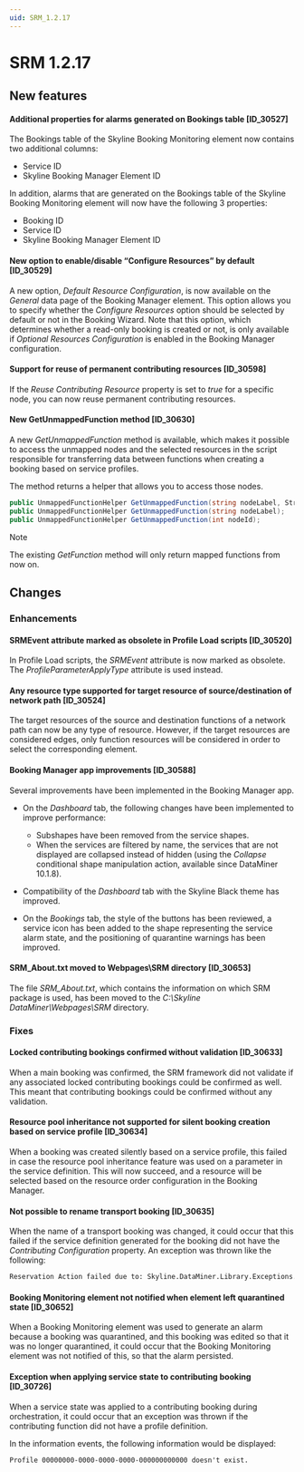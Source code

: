 ```yaml
---
uid: SRM_1.2.17
---
```


# SRM 1.2.17

## New features

#### Additional properties for alarms generated on Bookings table \[ID_30527\]

The Bookings table of the Skyline Booking Monitoring element now contains two additional columns:

- Service ID
- Skyline Booking Manager Element ID

In addition, alarms that are generated on the Bookings table of the Skyline Booking Monitoring element will now have the following 3 properties:

- Booking ID
- Service ID
- Skyline Booking Manager Element ID

#### New option to enable/disable “Configure Resources” by default \[ID_30529\]

A new option, *Default Resource Configuration*, is now available on the *General* data page of the Booking Manager element. This option allows you to specify whether the *Configure Resources* option should be selected by default or not in the Booking Wizard. Note that this option, which determines whether a read-only booking is created or not, is only available if *Optional Resources Configuration* is enabled in the Booking Manager configuration.

#### Support for reuse of permanent contributing resources \[ID_30598\]

If the *Reuse Contributing Resource* property is set to *true* for a specific node, you can now reuse permanent contributing resources.

#### New GetUnmappedFunction method \[ID_30630\]

A new *GetUnmappedFunction* method is available, which makes it possible to access the unmapped nodes and the selected resources in the script responsible for transferring data between functions when creating a booking based on service profiles.

The method returns a helper that allows you to access those nodes.

```csharp
public UnmappedFunctionHelper GetUnmappedFunction(string nodeLabel, StringComparison stringComparison);
public UnmappedFunctionHelper GetUnmappedFunction(string nodeLabel);
public UnmappedFunctionHelper GetUnmappedFunction(int nodeId);
```

> [!NOTE]
> The existing *GetFunction* method will only return mapped functions from now on.

## Changes

### Enhancements

#### SRMEvent attribute marked as obsolete in Profile Load scripts \[ID_30520\]

In Profile Load scripts, the *SRMEvent* attribute is now marked as obsolete. The *ProfileParameterApplyType* attribute is used instead.

#### Any resource type supported for target resource of source/destination of network path \[ID_30524\]

The target resources of the source and destination functions of a network path can now be any type of resource. However, if the target resources are considered edges, only function resources will be considered in order to select the corresponding element.

#### Booking Manager app improvements \[ID_30588\]

Several improvements have been implemented in the Booking Manager app.

- On the *Dashboard* tab, the following changes have been implemented to improve performance:

  - Subshapes have been removed from the service shapes.
  - When the services are filtered by name, the services that are not displayed are collapsed instead of hidden (using the *Collapse* conditional shape manipulation action, available since DataMiner 10.1.8).

- Compatibility of the *Dashboard* tab with the Skyline Black theme has improved.

- On the *Bookings* tab, the style of the buttons has been reviewed, a service icon has been added to the shape representing the service alarm state, and the positioning of quarantine warnings has been improved.

#### SRM_About.txt moved to Webpages\\SRM directory \[ID_30653\]

The file *SRM_About.txt*, which contains the information on which SRM package is used, has been moved to the *C:\\Skyline DataMiner\\Webpages\\SRM* directory.

### Fixes

#### Locked contributing bookings confirmed without validation \[ID_30633\]

When a main booking was confirmed, the SRM framework did not validate if any associated locked contributing bookings could be confirmed as well. This meant that contributing bookings could be confirmed without any validation.

#### Resource pool inheritance not supported for silent booking creation based on service profile \[ID_30634\]

When a booking was created silently based on a service profile, this failed in case the resource pool inheritance feature was used on a parameter in the service definition. This will now succeed, and a resource will be selected based on the resource order configuration in the Booking Manager.

#### Not possible to rename transport booking \[ID_30635\]

When the name of a transport booking was changed, it could occur that this failed if the service definition generated for the booking did not have the *Contributing Configuration* property. An exception was thrown like the following:

```txt
Reservation Action failed due to: Skyline.DataMiner.Library.Exceptions.PropertyNotFoundException: Could not find property named "contributing config" or "contributing configuration" in the service definition Transport_53566400-f422-48ff-8a2e-b54b0ee44584
```

#### Booking Monitoring element not notified when element left quarantined state \[ID_30652\]

When a Booking Monitoring element was used to generate an alarm because a booking was quarantined, and this booking was edited so that it was no longer quarantined, it could occur that the Booking Monitoring element was not notified of this, so that the alarm persisted.

#### Exception when applying service state to contributing booking \[ID_30726\]

When a service state was applied to a contributing booking during orchestration, it could occur that an exception was thrown if the contributing function did not have a profile definition.

In the information events, the following information would be displayed:

```txt
Profile 00000000-0000-0000-0000-000000000000 doesn't exist.
```
